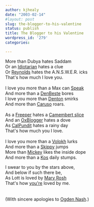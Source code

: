 ```yaml
---
author: kjhealy
date: "2003-02-14"
#layout: post
slug: the-blogger-to-his-valentine
status: publish
title: The Blogger to his Valentine
wordpress_id: '279'
categories:

---
```


More than Dubya hates Saddam<br />
Or an [Idiotarian](http://nicedoggie.net/) hates a clue<br />
Or [Reynolds](http://www.instapundit.com) hates the A.N.S.W.E.R. icks<br />
That's how much I love you.<br />
<br />
I love you more than a Max can [Speak](http://www.maxspeak.org/gm/)<br />
And more than a [DenBeste](http://home.san.rr.com/denbeste/web%20log/index.html) bores<br />
I love you more than [Denton](http://www.nickdenton.org) smirks<br />
And more than [Caruso](http://www.jaycaruso.com) roars.<br />
<br />
As a [Freeper](http://www.freerepublic.com/) hates a [Camembert slice](http://www.letourdefrance.btinternet.co.uk/cw.html)<br />
And an [OxBlogger](http://oxblog.blogspot.com/) hates a dove<br />
As [CalPundit](http://calpundit.blogspot.com/) hates a rainy day<br />
That's how much you I love.<br />
<br />
I love you more than a [Volokh](http://volokh.blogspot.com) lurks<br />
And more than a [Skippy](http://xnerg.blogspot.com) jumps<br />
More than [Mickey](http://www.kausfiles.com/) likes the inside dope<br />
And more than a [Kos](http://www.dailykos.com) daily stumps.<br />

I swear to you by the stars above,<br />
And below if such there be,<br />
As Lott is loved by [Mary Rosh](http://www.cse.unsw.edu.au/~lambert/guns/maryrosh.html)<br />
That's how [you're]() loved by me.<br />
<br />
<br />(With sincere apologies to [Ogden Nash](http://www.westegg.com/nash/).)
